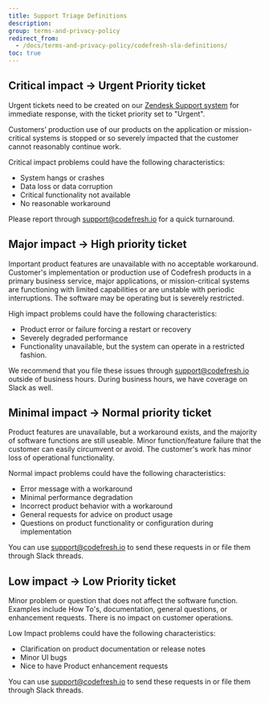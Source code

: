 ```yaml
---
title: Support Triage Definitions
description: 
group: terms-and-privacy-policy
redirect_from:
  - /docs/terms-and-privacy-policy/codefresh-sla-definitions/
toc: true
---
```


## Critical impact → Urgent Priority ticket

Urgent tickets need to be created on our [Zendesk Support
system](https://support.codefresh.io/hc/en-us/requests/new) for immediate
response, with the ticket priority set to "Urgent".

Customers’ production use of our products on the application or mission-
critical systems is stopped or so severely impacted that the customer cannot
reasonably continue work.

Critical impact problems could have the following characteristics:

* System hangs or crashes
* Data loss or data corruption
* Critical functionality not available
* No reasonable workaround

Please report through support@codefresh.io for a quick turnaround.

## Major impact → High priority ticket

Important product features are unavailable with no acceptable workaround.
Customer's implementation or production use of Codefresh products in a primary
business service, major applications, or mission-critical systems are
functioning with limited capabilities or are unstable with periodic
interruptions. The software may be operating but is severely restricted.

High impact problems could have the following characteristics:

* Product error or failure forcing a restart or recovery
* Severely degraded performance
* Functionality unavailable, but the system can operate in a restricted fashion.

We recommend that you file these issues through support@codefresh.io outside
of business hours. During business hours, we have coverage on Slack as well.

## Minimal impact → Normal priority ticket

Product features are unavailable, but a workaround exists, and the majority of
software functions are still useable. Minor function/feature failure that the
customer can easily circumvent or avoid. The customer's work has minor loss of
operational functionality.

Normal impact problems could have the following characteristics:

* Error message with a workaround
* Minimal performance degradation
* Incorrect product behavior with a workaround
* General requests for advice on product usage
* Questions on product functionality or configuration during implementation

You can use support@codefresh.io to send these requests in or file them
through Slack threads.

## Low impact → Low Priority ticket

Minor problem or question that does not affect the software function. Examples
include How To's, documentation, general questions, or enhancement requests.
There is no impact on customer operations.

Low Impact problems could have the following characteristics:

* Clarification on product documentation or release notes
* Minor UI bugs
* Nice to have Product enhancement requests

You can use support@codefresh.io to send these requests in or file them
through Slack threads.
